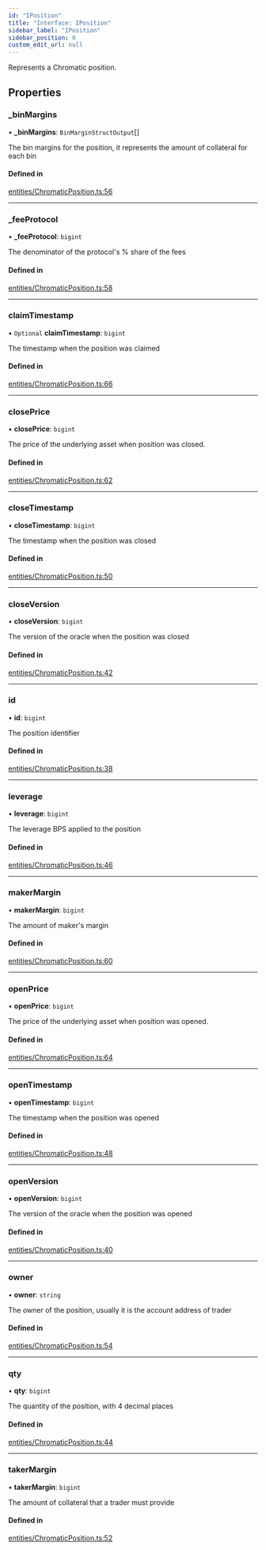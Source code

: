 ```yaml
---
id: "IPosition"
title: "Interface: IPosition"
sidebar_label: "IPosition"
sidebar_position: 0
custom_edit_url: null
---
```


Represents a Chromatic position.

## Properties

### \_binMargins

• **\_binMargins**: `BinMarginStructOutput`[]

The bin margins for the position, it represents the amount of collateral for each bin

#### Defined in

[entities/ChromaticPosition.ts:56](https://github.com/chromatic-protocol/sdk/blob/ad0acb1/packages/sdk-ethers-v6/src/entities/ChromaticPosition.ts#L56)

___

### \_feeProtocol

• **\_feeProtocol**: `bigint`

The denominator of the protocol's % share of the fees

#### Defined in

[entities/ChromaticPosition.ts:58](https://github.com/chromatic-protocol/sdk/blob/ad0acb1/packages/sdk-ethers-v6/src/entities/ChromaticPosition.ts#L58)

___

### claimTimestamp

• `Optional` **claimTimestamp**: `bigint`

The timestamp when the position was claimed

#### Defined in

[entities/ChromaticPosition.ts:66](https://github.com/chromatic-protocol/sdk/blob/ad0acb1/packages/sdk-ethers-v6/src/entities/ChromaticPosition.ts#L66)

___

### closePrice

• **closePrice**: `bigint`

The price of the underlying asset when position was closed.

#### Defined in

[entities/ChromaticPosition.ts:62](https://github.com/chromatic-protocol/sdk/blob/ad0acb1/packages/sdk-ethers-v6/src/entities/ChromaticPosition.ts#L62)

___

### closeTimestamp

• **closeTimestamp**: `bigint`

The timestamp when the position was closed

#### Defined in

[entities/ChromaticPosition.ts:50](https://github.com/chromatic-protocol/sdk/blob/ad0acb1/packages/sdk-ethers-v6/src/entities/ChromaticPosition.ts#L50)

___

### closeVersion

• **closeVersion**: `bigint`

The version of the oracle when the position was closed

#### Defined in

[entities/ChromaticPosition.ts:42](https://github.com/chromatic-protocol/sdk/blob/ad0acb1/packages/sdk-ethers-v6/src/entities/ChromaticPosition.ts#L42)

___

### id

• **id**: `bigint`

The position identifier

#### Defined in

[entities/ChromaticPosition.ts:38](https://github.com/chromatic-protocol/sdk/blob/ad0acb1/packages/sdk-ethers-v6/src/entities/ChromaticPosition.ts#L38)

___

### leverage

• **leverage**: `bigint`

The leverage BPS applied to the position

#### Defined in

[entities/ChromaticPosition.ts:46](https://github.com/chromatic-protocol/sdk/blob/ad0acb1/packages/sdk-ethers-v6/src/entities/ChromaticPosition.ts#L46)

___

### makerMargin

• **makerMargin**: `bigint`

The amount of maker's margin

#### Defined in

[entities/ChromaticPosition.ts:60](https://github.com/chromatic-protocol/sdk/blob/ad0acb1/packages/sdk-ethers-v6/src/entities/ChromaticPosition.ts#L60)

___

### openPrice

• **openPrice**: `bigint`

The price of the underlying asset when position was opened.

#### Defined in

[entities/ChromaticPosition.ts:64](https://github.com/chromatic-protocol/sdk/blob/ad0acb1/packages/sdk-ethers-v6/src/entities/ChromaticPosition.ts#L64)

___

### openTimestamp

• **openTimestamp**: `bigint`

The timestamp when the position was opened

#### Defined in

[entities/ChromaticPosition.ts:48](https://github.com/chromatic-protocol/sdk/blob/ad0acb1/packages/sdk-ethers-v6/src/entities/ChromaticPosition.ts#L48)

___

### openVersion

• **openVersion**: `bigint`

The version of the oracle when the position was opened

#### Defined in

[entities/ChromaticPosition.ts:40](https://github.com/chromatic-protocol/sdk/blob/ad0acb1/packages/sdk-ethers-v6/src/entities/ChromaticPosition.ts#L40)

___

### owner

• **owner**: `string`

The owner of the position, usually it is the account address of trader

#### Defined in

[entities/ChromaticPosition.ts:54](https://github.com/chromatic-protocol/sdk/blob/ad0acb1/packages/sdk-ethers-v6/src/entities/ChromaticPosition.ts#L54)

___

### qty

• **qty**: `bigint`

The quantity of the position, with 4 decimal places

#### Defined in

[entities/ChromaticPosition.ts:44](https://github.com/chromatic-protocol/sdk/blob/ad0acb1/packages/sdk-ethers-v6/src/entities/ChromaticPosition.ts#L44)

___

### takerMargin

• **takerMargin**: `bigint`

The amount of collateral that a trader must provide

#### Defined in

[entities/ChromaticPosition.ts:52](https://github.com/chromatic-protocol/sdk/blob/ad0acb1/packages/sdk-ethers-v6/src/entities/ChromaticPosition.ts#L52)
